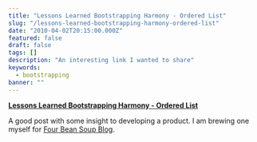 ```yaml
---
title: "Lessons Learned Bootstrapping Harmony - Ordered List"
slug: "/lessons-learned-bootstrapping-harmony-ordered-list"
date: "2010-04-02T20:15:00.000Z"
featured: false
draft: false
tags: []
description: "An interesting link I wanted to share"
keywords:
  - bootstrapping
banner: ""
---
```


**[Lessons Learned Bootstrapping Harmony - Ordered
List](http://orderedlist.com/our-writing/blog/articles/lessons-learned-bootstrapping-harmony/)**

A good post with some insight to developing a product. I am brewing one
myself for [Four Bean Soup Blog](http://cooking.fourbeansoup.com).

